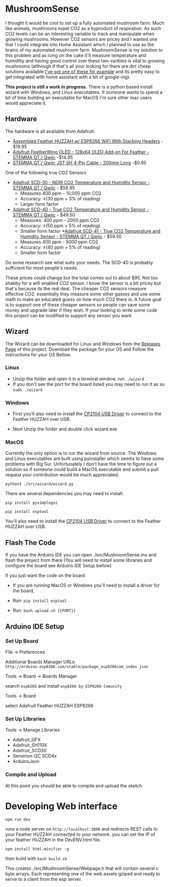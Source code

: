 # MushroomSense
I thought it would be cool to set up a fully automated mushroom farm. Much like animals, 
mushrooms expel CO2 as a byproduct of respiration. As such CO2 levels can be an interesting 
variable to track and manipulate when growing mushrooms. However CO2 sensors are pricey and 
I wanted one that I could integrate into Home Assistant which I planned to use as the brains 
of my automated mushroom farm. MushroomSense is my solution to this problem and as icing on the cake 
it'll measure temperature and humiditiy and having good control over these two varibles is vital to 
growing mushrooms (although if that's all your looking for there are dirt cheep solutions available 
[I've got one of these for example](https://smile.amazon.com/dp/B087313N8F/ref=cm_sw_em_r_mt_dp_8T7RPHPERMNQWD257779)
and its pretty easy to get integrated with home assistant with a bit of google-ing).

**This project is still a work in progress.** There is a python based install wizard with Windows, and Linux 
executables. If someone wants to spend a bit of time building an executable for MacOS I'm sure other mac users 
would appreciate it.

## Hardware
The hardware is all available from Adafruit:
* [Assembled Feather HUZZAH w/ ESP8266 WiFi With Stacking Headers](https://www.adafruit.com/product/3213) - $19.95
* [Adafruit FeatherWing OLED - 128x64 OLED Add-on For Feather - STEMMA QT / Qwiic](https://www.adafruit.com/product/4650) -$14.95
* [STEMMA QT / Qwiic JST SH 4-Pin Cable - 200mm Long](https://www.adafruit.com/product/4401) -$0.95

One of the following true CO2 Sensors
* [Adafruit SCD-30 - NDIR CO2 Temperature and Humidity Sensor - STEMMA QT / Qwiic](https://www.adafruit.com/product/4867) - $58.95
  * Measures 400 ppm – 10,000 ppm CO2
  * Accuracy: ±(30 ppm + 3% of reading)
  * Larger form factor
* [Adafruit SCD-40 - True CO2 Temperature and Humidity Sensor - STEMMA QT / Qwiic](https://www.adafruit.com/product/5187) - $49.50
  * Measures: 400 ppm - 2000 ppm CO2
  * Accuracy: ±(50 ppm + 5% of reading)
  * Smaller form factor
*[Adafruit SCD-41 - True CO2 Temperature and Humidity Sensor - STEMMA QT / Qwiic](https://www.adafruit.com/product/5190) - $59.50
  * Measures 400 ppm - 5000 ppm CO2
  * Accuracy: ±(40 ppm + 5% of reading)
  * Smaller form factor
 
Do some research see what suits your needs. The SCD-40 is probably sufficient for most people's needs.
 
These prices could change but the total comes out to about $95. Not too shabby for a wifi enabled CO2 sensor. 
I know the sensor is a bit pricey but that's because its the real deal. The cheaper CO2 sensors measure effective CO2. 
essentially they measure some other gasses and use some math to make an educated guess on how much CO2 there is. A 
future goal is to support one of these cheaper sensors so people can save some money and upgrade later if they wish. 
If your looking to write some code this project can be modified to support any sensor you want.

## Wizard 

The Wizard can be downloaded for Linux and Windows from the [Releases Page](https://github.com/dun-n/MushroomSense/releases) of this project. 
Download the package for your OS and Follow the instructions for your OS Bellow.

### Linux 

* Unzip the folder and open it in a terminal window. run `./wizard`
* If you don't see the port for the board listed you may need to run it as su `sudo ./wizard`

### Windows

* First you'll also need to install the [CP2104 USB Driver](https://www.silabs.com/developers/usb-to-uart-bridge-vcp-drivers) 
to connect to the Feather HUZZAH over USB.

* Next Unzip the folder and double click wizard.exe

### MacOS
Currently the only option is to run the wizard from source. The Windows and Linux executables are built using 
pyinstaller which seems to have some problems with Big Sur. Unfortunately I don't have the time to figure out a 
solution so if someone could build a MacOS executable and submit a pull request your contribution would be much 
appreciated.

`python3 ./src/wizard/wizard.py`

There are several dependencies you may need to install.

`pip install pysimplegui`

`pip install esptool`

You'll also need to install the [CP2104 USB Driver](https://www.silabs.com/developers/usb-to-uart-bridge-vcp-drivers) 
to connect to the Feather HUZZAH over USB.

## Flash The Code
If you have the Arduino IDE you can open ./src/MushroomSense.ino and flash the project from there (You will need to install some libraries and configure 
the board see Arduino IDE Setup bellow)

If you just want the code on the board 
* If you are running MacOS or Windows you'll need to install a driver for the board,

* Run: `pip install esptool`
* Run: `bash upload.sh {{PORT}}`

## Arduino IDE Setup 

### Set Up Board 
File -> Preferences

Additional Boards Manager URLs:
`http://arduino.esp8266.com/stable/package_esp8266com_index.json`

Tools -> Board -> Boards Manager

search `esp8266` and install `esp8266 by ESP8266 Comunity`

Tools -> Board

select Adafruit Feather HUZZAH ESP8266

### Set Up Libraries
Tools -> Manage Libraries
* Adafruit_GFX
* Adafruit_SH110X
* Adafruit_SCD30
* Sensirion I2C SCD4x
* ArduinoJson

### Compile and Upload
At this point you should be able to compile and upload the sketch

# Developing Web interface

`npm run dev`

runs a node server on `http://localhost:3000` and redirects REST calls to your Feather HUZZAH connected to 
your network. you can set the IP of your feather HUZZAH in the DevENV.html file. 

`npm install html-minifier -g`

then build with `bash build.sh`

This creates ./src/MushroomSense/Webpage.h that will contain several c byte arrays. Each representing 
one of the web assets gziped and ready to serve to a client from the esp server.


